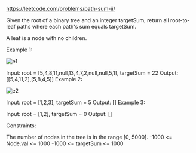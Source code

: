 https://leetcode.com/problems/path-sum-ii/

Given the root of a binary tree and an integer targetSum, return all root-to-leaf paths where each path's sum equals targetSum.

A leaf is a node with no children.

 

Example 1:

![e1](https://assets.leetcode.com/uploads/2021/01/18/pathsumii1.jpg)

Input: root = [5,4,8,11,null,13,4,7,2,null,null,5,1], targetSum = 22
Output: [[5,4,11,2],[5,8,4,5]]
Example 2:

![e2](https://assets.leetcode.com/uploads/2021/01/18/pathsum2.jpg)

Input: root = [1,2,3], targetSum = 5
Output: []
Example 3:

Input: root = [1,2], targetSum = 0
Output: []
 

Constraints:

The number of nodes in the tree is in the range [0, 5000].
-1000 <= Node.val <= 1000
-1000 <= targetSum <= 1000
